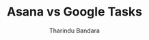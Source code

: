 ---
is_programmatic_layout_6: true
draft: false
title: "Asana vs Google Tasks"
snippet: "Asana vs Google Tasks"
image:
  src: /images/pseo/asana-vs-google-tasks.png
  alt: "task management, productivity, collaboration"
publishDate: 2024-12-23
category: ""
author: "Tharindu Bandara"
tags:
  - "Productivity"
  - "Tips"
  - "Collaboration"
  - "Team"
tools:
  Asana:
    sub_title: "Simplifying Team Collaboration"
    main_content: "Asana is known for its intuitive interface and straightforward approach to task management. It's perfect for teams looking for a tool that prioritizes simplicity without sacrificing essential project-tracking features. From creating task boards to assigning deadlines, Asana shines in its ability to keep projects moving seamlessly. However, some users find its features limiting when it comes to advanced customization or scalability for larger, more complex workflows."
    features: ["Visual project views, including timelines, boards, and calendars.", "Simple task assignment with due dates and priority levels.", "Integration with tools like Slack, Google Workspace, and Microsoft Teams.", "Easy-to-use mobile app for project updates on the go."]
    analytics_rate: "⭐⭐⭐⭐⭐"
    analytics_review: "Clear and effective"
    customization_rate: "⭐⭐⭐"
    customization_review: "Basic customization"
    collaboration_features_rate: "⭐⭐⭐⭐"
    collaboration_features_review: "Strong collaboration tools"
    self_hosted: false
    open_source: false
    pricing: "Free & Paid plans"
  Google Tasks:
    sub_title: "Streamlined Task Management"
    main_content: "Google Tasks is a simple and effective tool for managing personal tasks and to-do lists. It integrates seamlessly with other Google services, making it ideal for users already in the Google ecosystem. While it excels in simplicity and ease of use, it lacks advanced project management features and customization options that larger teams may require."
    features: ["Integration with Gmail and Google Calendar for easy task creation.", "Simple interface for quick task entry and management.", "Ability to create multiple lists for different projects.", "Mobile app for task management on the go."]
    analytics_rate: "⭐⭐⭐⭐"
    analytics_review: "Efficient and straightforward"
    customization_rate: "⭐⭐"
    customization_review: "Limited customization options"
    collaboration_features_rate: "⭐⭐⭐"
    collaboration_features_review: "Basic sharing capabilities"
    self_hosted: false
    open_source: false
    pricing: "Free with a Google account"
description: Discover the best project management tools for your business. Compare Asana, Google Tasks, and Worklenz to find the perfect solution for your team.
related: [asana-vs-evernote-teams, asana-vs-todoist, asana-vs-any.do, asana-vs-habitica]
---